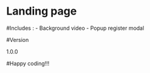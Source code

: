 # Landing page

#Includes :
	- Background video
	- Popup register modal

#Version

1.0.0


#Happy coding!!!
